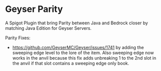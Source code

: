 # Geyser Parity
A Spigot Plugin that bring Parity between Java and Bedrock closer by matching Java Edition for Geyser Servers.

Parity Fixes:
- https://github.com/GeyserMC/Geyser/issues/1741 by adding the sweeping edge level to the lore of the item. Also sweeping edge now works in the anvil because this fix adds unbreaking 1 to the 2nd slot in the anvil if that slot contains a sweeping edge only book.
